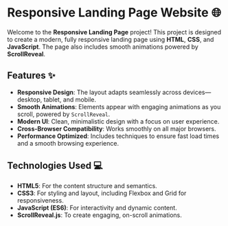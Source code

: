 # Responsive Landing Page Website 🌐

Welcome to the **Responsive Landing Page** project! This project is designed to create a modern, fully responsive landing page using **HTML**, **CSS**, and **JavaScript**. The page also includes smooth animations powered by **ScrollReveal**.

## Features ✨

- **Responsive Design**: The layout adapts seamlessly across devices—desktop, tablet, and mobile.
- **Smooth Animations**: Elements appear with engaging animations as you scroll, powered by `ScrollReveal`.
- **Modern UI**: Clean, minimalistic design with a focus on user experience.
- **Cross-Browser Compatibility**: Works smoothly on all major browsers.
- **Performance Optimized**: Includes techniques to ensure fast load times and a smooth browsing experience.

## Technologies Used 💻

- **HTML5**: For the content structure and semantics.
- **CSS3**: For styling and layout, including Flexbox and Grid for responsiveness.
- **JavaScript (ES6)**: For interactivity and dynamic content.
- **ScrollReveal.js**: To create engaging, on-scroll animations.
